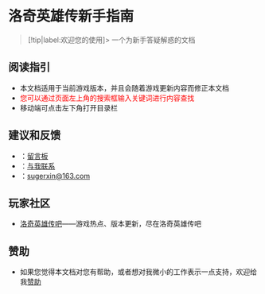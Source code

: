 #   洛奇英雄传新手指南 <!-- {docsify-ignore-all} -->
> [!tip|label:欢迎您的使用]> 一个为新手答疑解惑的文档


##   阅读指引

-   本文档适用于当前游戏版本，并且会随着游戏更新内容而修正本文档
-   <div style='color: red'>您可以通过页面左上角的搜索框输入关键词进行内容查找</div>
-   移动端可点击左下角打开目录栏

## 建议和反馈
-   <i class="fa fa-commenting-o" aria-hidden="true" /></i>：[留言板](support/)
-   <i class="fa fa-qq" aria-hidden="true" /></i>：[与我联系](tencent://message/?uin=826990071&Site=wendns.com&Menu=yes)
-   <i class="fa fa-envelope-o" aria-hidden="true" /></i>：sugerxin@163.com


##   玩家社区
-   [洛奇英雄传吧](https://tieba.baidu.com/f?kw=%C2%E5%C6%E6%D3%A2%D0%DB%B4%AB&fr=ala0&tpl=5&dyTabStr=MCwxLDMsMiw2LDQsNSw3LDgsOQ%3D%3D#)——游戏热点、版本更新，尽在洛奇英雄传吧


##  赞助
-   如果您觉得本文档对您有帮助，或者想对我微小的工作表示一点支持，欢迎给我[赞助](support/)